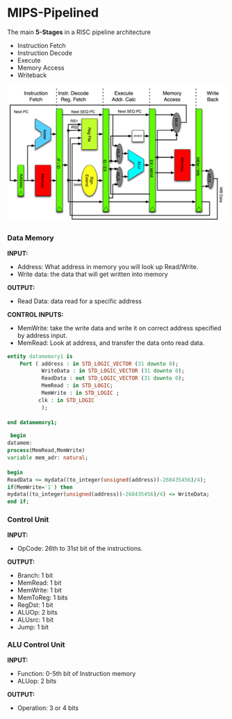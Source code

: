 # MIPS-Pipelined
The main **5-Stages** in a RISC pipeline architecture 
 - Instruction Fetch
 - Instruction Decode
 - Execute
 - Memory Access
 - Writeback
 
![](Pipeline_MIPS.png)

### Data Memory

**INPUT:**
- Address: What address in memory you will look up Read/Write.
- Write data: the data that will get written into memory

**OUTPUT:**
- Read Data: data read for a specific address

**CONTROL INPUTS:**
 - MemWrite: take the write data and write it on correct address specified by address input. 
 - MemRead: Look at address, and transfer the data onto read data.

```VHDL 
entity datamemory1 is
    Port ( address : in STD_LOGIC_VECTOR (31 downto 0);
           WriteData : in STD_LOGIC_VECTOR (31 downto 0);
           ReadData : out STD_LOGIC_VECTOR (31 downto 0);
           MemRead : in STD_LOGIC;
           MemWrite : in STD_LOGIC ;
          clk : in STD_LOGIC
           );
          
end datamemory1;
```

 ```VHDL
  begin
 datamem:
 process(MemRead,MemWrite)
 variable mem_adr: natural;
 
begin
ReadData <= mydata((to_integer(unsigned(address))-268435456)/4);
if(MemWrite='1') then
mydata((to_integer(unsigned(address))-268435456)/4) <= WriteData;
end if;
```

### Control Unit

**INPUT:**
- OpCode: 26th to 31st bit of the instructions. 


**OUTPUT:**
-  Branch: 	1 bit
-  MemRead: 	1 bit
-  MemWrite: 	1 bit
-  MemToReg: 	1 bits
-  RegDst: 	1 bit
-  ALUOp: 	2 bits
-  ALUsrc: 	1 bit
-  Jump: 		1 bit

### ALU Control Unit

**INPUT:**
- Function: 0-5th bit of Instruction memory
- ALUop: 2 bits
 
**OUTPUT:**
- Operation: 3 or 4 bits


